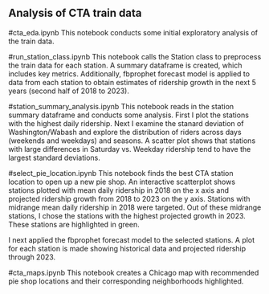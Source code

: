 ## Analysis of CTA train data

#cta_eda.ipynb
This notebook conducts some initial exploratory analysis of the train data.


#run_station_class.ipynb
This notebook calls the Station class to preprocess the train data for each station. A summary dataframe is created, which includes key metrics. Additionally, fbprophet forecast model is applied to data from each station to obtain estimates of ridership growth in the next 5 years (second half of 2018 to 2023).


#station_summary_analysis.ipynb
This notebook reads in the station summary dataframe and conducts some analysis. First I plot the stations with the highest daily ridership. Next I examine the stanard deviation of Washington/Wabash and explore the distribution of riders across days (weekends and weekdays) and seasons. A scatter plot shows that stations with large differences in Saturday vs. Weekday ridership tend to have the largest standard deviations.

#select_pie_location.ipynb
This notebook finds the best CTA station location to open up a new pie shop. An interactive scatterplot shows stations plotted with mean daily ridership in 2018 on the x axis and projected ridership growth from 2018 to 2023 on the y axis. Stations with midrange mean daily ridership in 2018 were targeted. Out of these midrange stations, I chose the stations with the highest projected growth in 2023. These stations are highlighted in green.

I next applied the fbprophet forecast model to the selected stations. A plot for each station is made showing historical data and projected ridership through 2023.


#cta_maps.ipynb
This notebook creates a Chicago map with recommended pie shop locations and their corresponding neighborhoods highlighted.
